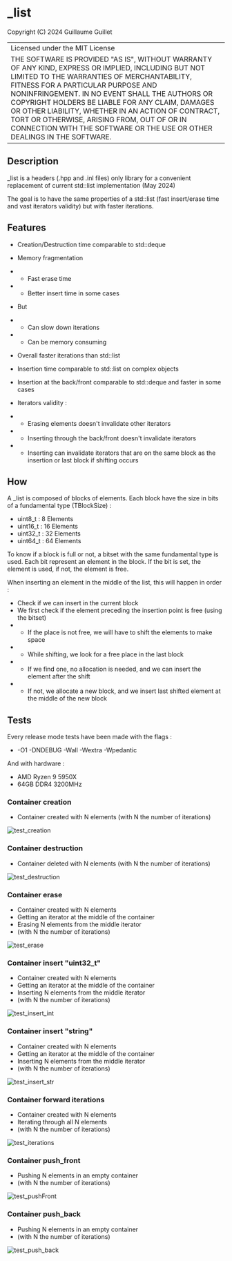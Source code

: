 # _list

Copyright (C) 2024 Guillaume Guillet

<table border="0px">
<tr>
<td>
Licensed under the MIT License
</td>
</tr>
<tr>
<td>
THE SOFTWARE IS PROVIDED "AS IS", WITHOUT WARRANTY OF ANY KIND, EXPRESS OR
IMPLIED, INCLUDING BUT NOT LIMITED TO THE WARRANTIES OF MERCHANTABILITY,
FITNESS FOR A PARTICULAR PURPOSE AND NONINFRINGEMENT. IN NO EVENT SHALL THE
AUTHORS OR COPYRIGHT HOLDERS BE LIABLE FOR ANY CLAIM, DAMAGES OR OTHER
LIABILITY, WHETHER IN AN ACTION OF CONTRACT, TORT OR OTHERWISE, ARISING FROM,
OUT OF OR IN CONNECTION WITH THE SOFTWARE OR THE USE OR OTHER DEALINGS IN THE
SOFTWARE.
</td>
</tr>
</table>

## Description

_list is a headers (.hpp and .inl files) only library for a convenient replacement of current std::list implementation (May 2024)

The goal is to have the same properties of a std::list (fast insert/erase time and vast iterators validity)
but with faster iterations.

## Features

- Creation/Destruction time comparable to std::deque
- Memory fragmentation
- - Fast erase time
- - Better insert time in some cases
- But
- - Can slow down iterations
- - Can be memory consuming
- Overall faster iterations than std::list
- Insertion time comparable to std::list on complex objects
- Insertion at the back/front comparable to std::deque and faster in some cases


- Iterators validity :
- - Erasing elements doesn't invalidate other iterators
- - Inserting through the back/front doesn't invalidate iterators
- - Inserting can invalidate iterators that are on the same block as the insertion or last block if shifting occurs

## How

A _list is composed of blocks of elements. Each block have the size in bits of a fundamental type (TBlockSize) :
- uint8_t : 8 Elements
- uint16_t : 16 Elements
- uint32_t : 32 Elements
- uint64_t : 64 Elements

To know if a block is full or not, a bitset with the same fundamental type is used.
Each bit represent an element in the block. If the bit is set, the element is used, if not, the element is free.

When inserting an element in the middle of the list, this will happen in order :
- Check if we can insert in the current block
- We first check if the element preceding the insertion point is free (using the bitset)
- - If the place is not free, we will have to shift the elements to make space
- - While shifting, we look for a free place in the last block
- - If we find one, no allocation is needed, and we can insert the element after the shift
- - If not, we allocate a new block, and we insert last shifted element at the middle of the new block


## Tests

Every release mode tests have been made with the flags :
- -O1 -DNDEBUG -Wall -Wextra -Wpedantic

And with hardware :
- AMD Ryzen 9 5950X
- 64GB DDR4 3200MHz

### Container creation

- Container created with N elements (with N the number of iterations)

![test_creation](https://github.com/JonathSpirit/_list/blob/master/images/tests/release/test_creation.png?raw=true)

### Container destruction

- Container deleted with N elements (with N the number of iterations)

![test_destruction](https://github.com/JonathSpirit/_list/blob/master/images/tests/release/test_destruction.png?raw=true)

### Container erase

- Container created with N elements
- Getting an iterator at the middle of the container
- Erasing N elements from the middle iterator
- (with N the number of iterations)

![test_erase](https://github.com/JonathSpirit/_list/blob/master/images/tests/release/test_erase.png?raw=true)

### Container insert "uint32_t"

- Container created with N elements
- Getting an iterator at the middle of the container
- Inserting N elements from the middle iterator
- (with N the number of iterations)

![test_insert_int](https://github.com/JonathSpirit/_list/blob/master/images/tests/release/test_insert_int.png?raw=true)

### Container insert "string"

- Container created with N elements
- Getting an iterator at the middle of the container
- Inserting N elements from the middle iterator
- (with N the number of iterations)

![test_insert_str](https://github.com/JonathSpirit/_list/blob/master/images/tests/release/test_insert_str.png?raw=true)

### Container forward iterations

- Container created with N elements
- Iterating through all N elements
- (with N the number of iterations)

![test_iterations](https://github.com/JonathSpirit/_list/blob/master/images/tests/release/test_iterations.png?raw=true)

### Container push_front

- Pushing N elements in an empty container
- (with N the number of iterations)

![test_pushFront](https://github.com/JonathSpirit/_list/blob/master/images/tests/release/test_pushFront.png?raw=true)

### Container push_back

- Pushing N elements in an empty container
- (with N the number of iterations)

![test_push_back](https://github.com/JonathSpirit/_list/blob/master/images/tests/release/test_push_back.png?raw=true)

